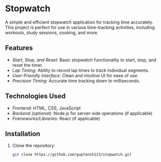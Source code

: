 # Stopwatch

A simple and efficient stopwatch application for tracking time accurately. This project is perfect for use in various time-tracking activities, including workouts, study sessions, cooking, and more.

## Features

- *Start, Stop, and Reset:* Basic stopwatch functionality to start, stop, and reset the timer.
- *Lap Timing:* Ability to record lap times to track individual segments.
- *User-Friendly Interface:* Clean and intuitive UI for ease of use.
- *Precision Timing:* Accurate time tracking down to milliseconds.

## Technologies Used

- *Frontend:* HTML, CSS, JavaScript
- *Backend (optional):* Node.js for server-side operations (if applicable)
- *Frameworks/Libraries:* React (if applicable)

## Installation

1. Clone the repository:
   ```bash
   git clone https://github.com/guptansh123/stopwatch.git 
